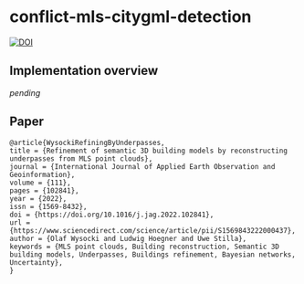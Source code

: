 # conflict-mls-citygml-detection

[![DOI](https://zenodo.org/badge/422141978.svg)](https://zenodo.org/badge/latestdoi/422141978)

## Implementation overview

*pending*


## Paper

```plain
@article{WysockiRefiningByUnderpasses,
title = {Refinement of semantic 3D building models by reconstructing underpasses from MLS point clouds},
journal = {International Journal of Applied Earth Observation and Geoinformation},
volume = {111},
pages = {102841},
year = {2022},
issn = {1569-8432},
doi = {https://doi.org/10.1016/j.jag.2022.102841},
url = {https://www.sciencedirect.com/science/article/pii/S1569843222000437},
author = {Olaf Wysocki and Ludwig Hoegner and Uwe Stilla},
keywords = {MLS point clouds, Building reconstruction, Semantic 3D building models, Underpasses, Buildings refinement, Bayesian networks, Uncertainty},
}
```
